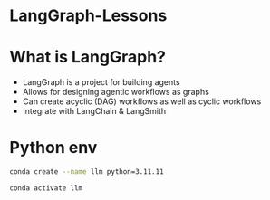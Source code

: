 # LangGraph-Lessons

# What is LangGraph?

- LangGraph is a project for building agents
- Allows for designing agentic workflows as graphs
- Can create acyclic (DAG) workflows as well as cyclic workflows
- Integrate with LangChain & LangSmith

# Python env

```bash
conda create --name llm python=3.11.11
```

```bash
conda activate llm
```
